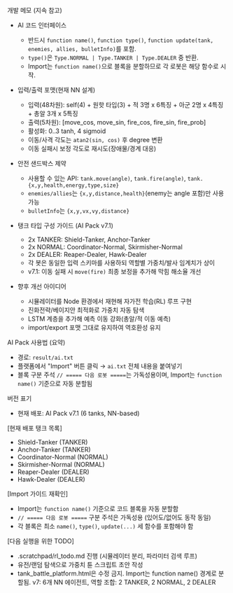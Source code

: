 개발 메모 (지속 참고)

- AI 코드 인터페이스
  - 반드시 `function name()`, `function type()`, `function update(tank, enemies, allies, bulletInfo)`를 포함.
  - `type()`은 `Type.NORMAL | Type.TANKER | Type.DEALER` 중 반환.
  - Import는 `function name()`으로 블록을 분할하므로 각 로봇은 해당 함수로 시작.

- 입력/출력 포맷(현재 NN 설계)
  - 입력(48차원): self(4) + 원핫 타입(3) + 적 3명 x 6특징 + 아군 2명 x 4특징 + 총알 3개 x 5특징
  - 출력(5차원): [move_cos, move_sin, fire_cos, fire_sin, fire_prob]
  - 활성화: 0..3 tanh, 4 sigmoid
  - 이동/사격 각도는 `atan2(sin, cos)` 후 degree 변환
  - 이동 실패시 보정 각도로 재시도(장애물/경계 대응)

- 안전 샌드박스 제약
  - 사용할 수 있는 API: `tank.move(angle)`, `tank.fire(angle)`, `tank.{x,y,health,energy,type,size}`
  - `enemies/allies`는 `{x,y,distance,health}`(enemy는 angle 포함)만 사용 가능
  - `bulletInfo`는 `{x,y,vx,vy,distance}`

- 탱크 타입 구성 가이드 (AI Pack v7.1)
  - 2x TANKER: Shield-Tanker, Anchor-Tanker
  - 2x NORMAL: Coordinator-Normal, Skirmisher-Normal
  - 2x DEALER: Reaper-Dealer, Hawk-Dealer
  - 각 봇은 동일한 입력 스키마를 사용하되 역할별 가중치/발사 임계치가 상이
  - v7.1: 이동 실패 시 `move(fire)` 최종 보정을 추가해 막힘 해소율 개선

- 향후 개선 아이디어
  - 시뮬레이터를 Node 환경에서 재현해 자가전 학습(RL) 루프 구현
  - 진화전략/베이지안 최적화로 가중치 자동 탐색
  - LSTM 계층을 추가해 예측 이동 강화(총알/적 이동 예측)
  - import/export 포맷 그대로 유지하여 역호환성 유지

AI Pack 사용법 (요약)
- 경로: `result/ai.txt`
- 플랫폼에서 "Import" 버튼 클릭 → `ai.txt` 전체 내용을 붙여넣기
- 블록 구분 주석 `// ===== 다음 로봇 =====`는 가독성용이며, Import는 `function name()` 기준으로 자동 분할됨

버전 표기
- 현재 배포: AI Pack v7.1 (6 tanks, NN-based)

[현재 배포 탱크 목록]
- Shield-Tanker (TANKER)
- Anchor-Tanker (TANKER)
- Coordinator-Normal (NORMAL)
- Skirmisher-Normal (NORMAL)
- Reaper-Dealer (DEALER)
- Hawk-Dealer (DEALER)

[Import 가이드 재확인]
- Import는 `function name()` 기준으로 코드 블록을 자동 분할함
- `// ===== 다음 로봇 =====` 구분 주석은 가독성용 (있어도/없어도 동작 동일)
- 각 블록은 최소 `name()`, `type()`, `update(...)` 세 함수를 포함해야 함

[다음 실행을 위한 TODO]
- .scratchpad/rl_todo.md 진행 (시뮬레이터 분리, 파라미터 검색 루프)
- 유전/랜덤 탐색으로 가중치 튠 스크립트 초안 작성
- tank_battle_platform.html은 수정 금지. Import는 function name() 경계로 분할됨.
v7: 6개 NN 에이전트, 역할 조합: 2 TANKER, 2 NORMAL, 2 DEALER
